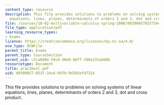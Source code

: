 ```yaml
---
content_type: resource
description: This file provides solutions to problems on solving systems of linear
  equations, lines, planes, determinants of orders 2 and 3, dot and cross product.
file: /courses/18-02-multivariable-calculus-spring-2006/09390857853734c605f99d285efd7324_prac1bsol.pdf
file_type: application/pdf
learning_resource_types:
- Exams
license: https://creativecommons.org/licenses/by-nc-sa/4.0/
ocw_type: OCWFile
parent_title: Exams
parent_type: CourseSection
parent_uid: c3ca0d84-59c0-d8e0-0dff-196e231a668b
resourcetype: Document
title: prac1bsol.pdf
uid: 09390857-8537-34c6-05f9-9d285efd7324
---
```

This file provides solutions to problems on solving systems of linear equations, lines, planes, determinants of orders 2 and 3, dot and cross product.